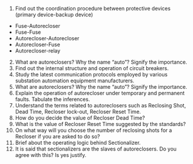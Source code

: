 1. Find out the coordination procedure between protective devices (primary device-backup device)

  <ul style="disc-style-type: disc">
    <li>Fuse-Autorecloser</li>
    <li>Fuse-Fuse</li>
    <li>Autorecloser-Autorecloser</li>
    <li>Autorecloser-Fuse</li>
    <li>Autorecloser-relay</li>
  </ul>

2. What are autoreclosers? Why the name “auto”? Signify the importance.
3. Find out the internal structure and operation of circuit breakers.
4. Study the latest communication protocols employed by various substation automation equipment manufacturers.
5. What are autoreclosers? Why the name “auto”? Signify the importance.
6. Explain the operation of autorecloser under temporary and permanent faults. Tabulate the inferences.
7. Understand the terms related to autoreclosers such as Reclosing Shot, Dead Time, Recloser lock-out, Recloser Reset Time.
8. How do you decide the value of Recloser Dead Time?
9. What is the value of Recloser Reset Time suggested by the standards?
10. On what way will you choose the number of reclosing shots for a Recloser if you are asked to do so?
11. Brief about the operating logic behind Sectionalizer.
12. It is said that sectionalizers are the slaves of autoreclosers. Do you agree with this? Is yes justify.

